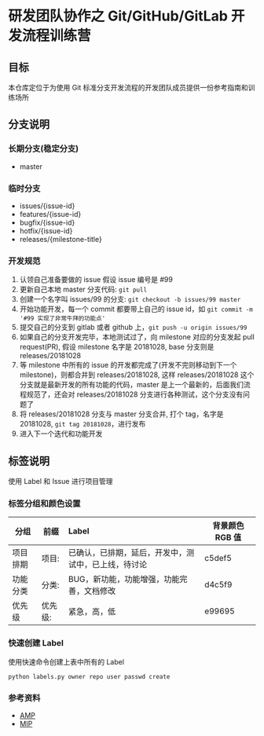# 研发团队协作之 Git/GitHub/GitLab 开发流程训练营

## 目标

本仓库定位于为使用 Git 标准分支开发流程的开发团队成员提供一份参考指南和训练场所

## 分支说明

### 长期分支(稳定分支)

* master

### 临时分支

* issues/{issue-id} 
* features/{issue-id}
* bugfix/{issue-id}
* hotfix/{issue-id}
* releases/{milestone-title}

### 开发规范

1. 认领自己准备要做的 issue 假设 issue 编号是 #99
2. 更新自己本地 master 分支代码: `git pull`
3. 创建一个名字叫 issues/99 的分支: `git checkout -b issues/99 master`
4. 开始功能开发，每一个 commit 都要带上自己的 issue id，如 `git commit -m '#99 实现了非常牛拜的功能点'`
5. 提交自己的分支到 gitlab 或者 github 上，`git push -u origin issues/99`
6. 如果自己的分支开发完毕，本地测试过了，向 milestone 对应的分支发起 pull request(PR), 假设 milestone 名字是 20181028, base 分支则是 releases/20181028
7. 等 milestone 中所有的 issue 的开发都完成了(开发不完则移动到下一个 milestone)，则都合并到 releases/20181028, 这样 releases/20181028 这个分支就是最新开发的所有功能的代码，master 是上一个最新的，后面我们流程规范了，还会对 releases/20181028 分支进行各种测试，这个分支没有问题了
8. 将 releases/20181028 分支与 master 分支合并, 打个 tag，名字是 20181028, `git tag 20181028`，进行发布
9. 进入下一个迭代和功能开发

## 标签说明

使用 Label 和 Issue 进行项目管理

### 标签分组和颜色设置

| 分组   | 前缀 |      Label      |  背景颜色 RGB 值 |
|----------|----|:-------------|------|
| 项目排期 | 项目: | 已确认，已排期，延后，开发中，测试中，已上线，待讨论 | c5def5 |
| 功能分类 | 分类: | BUG，新功能，功能增强，功能完善，文档修改    |   d4c5f9 |
| 优先级 | 优先级: | 紧急，高，低 |  e99695 |

### 快速创建 Label

使用快速命令创建上表中所有的 Label

```
python labels.py owner repo user passwd create
```


### 参考资料

* [AMP](https://github.com/ampproject/amphtml/labels)
* [MIP](https://github.com/mipengine/mip/labels)


